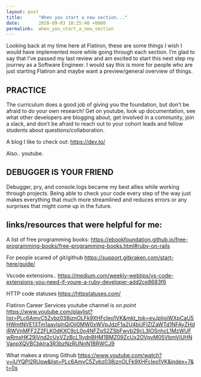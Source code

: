 ```yaml
---
layout: post
title:      "When you start a new section..."
date:       2020-09-03 18:25:40 +0000
permalink:  when_you_start_a_new_section
---
```



Looking back at my time here at Flatiron, these are some things I wish I would have implemented more while going through each section. I’m glad to say that I’ve passed my last review and am excited to start this next step my journey as a Software Engineer. I would say this is more for people who are just starting Flatiron and maybe want a preview/general overview of things.

## PRACTICE
The curriculum does a good job of giving you the foundation, but don’t be afraid to do your own research! Get on youtube, look up documentation, see what other developers are blogging about, get involved in a community, join a slack, and don’t be afraid to reach out to your cohort leads and fellow students about questions/collaboration.

A blog I like to check out:
https://dev.to/

Also.. youtube.

## DEBUGGER IS YOUR FRIEND
Debugger, pry, and console.logs became my best allies while working through projects. Being able to check your code every step of the way just makes everything that much more streamlined and reduces errors or any surprises that might come up in the future.



## links/resources that were helpful for me:
A list of free programming books:
https://ebookfoundation.github.io/free-programming-books/free-programming-books.html#ruby-on-rails

For people scared of git/github
https://support.gitkraken.com/start-here/guide/

Vscode extensions..
https://medium.com/weekly-webtips/vs-code-extensions-you-need-if-youre-a-ruby-developer-add2ce8683f6

HTTP code statuses
https://httpstatuses.com/

Flatiron Career Services youtube channel is *on point*
https://www.youtube.com/playlist?list=PLc6AmvC5Zybz038jznOLFk9XHFcIeo1VK&mkt_tok=eyJpIjoiWXpCaU5HWmtNVE13Tm1aayIsInQiOiI0MW0xWVpJdzF1a2U4bUFIZlZaWTd1NFAyZHdiRWVnMFF2Z2FLK0dKXC9cL0o4NFZqS2ZSbFwvb29cL3lOSnhcL1MzWUFwRmxHK29jVnd2cUxVZzBcL1IydnBHM1BMZ09ZcUx2OVpvM05VbmVjUHNVanpXQVBCbklra3R3bzNzRUNnN1BRWCJ9

What makes a strong Github
https://www.youtube.com/watch?v=jUYQPI2RUpw&list=PLc6AmvC5Zybz038jznOLFk9XHFcIeo1VK&index=7&t=0s

